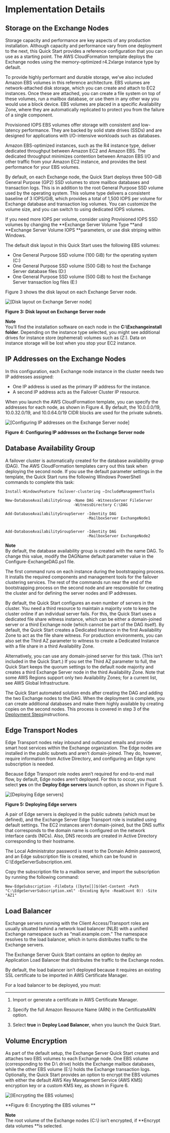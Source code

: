 # Implementation Details<a name="design-ha"></a>

## Storage on the Exchange Nodes<a name="regions"></a>

Storage capacity and performance are key aspects of any production installation\. Although capacity and performance vary from one deployment to the next, this Quick Start provides a reference configuration that you can use as a starting point\. The AWS CloudFormation template deploys the Exchange nodes using the memory\-optimized r4\.2xlarge instance type by default\.

To provide highly performant and durable storage, we’ve also included Amazon EBS volumes in this reference architecture\. EBS volumes are network\-attached disk storage, which you can create and attach to EC2 instances\. Once these are attached, you can create a file system on top of these volumes, run a mailbox database, or use them in any other way you would use a block device\. EBS volumes are placed in a specific Availability Zone, where they are automatically replicated to protect you from the failure of a single component\.

Provisioned IOPS EBS volumes offer storage with consistent and low\-latency performance\. They are backed by solid state drives \(SSDs\) and are designed for applications with I/O\-intensive workloads such as databases\.

Amazon EBS\-optimized instances, such as the R4 instance type, deliver dedicated throughput between Amazon EC2 and Amazon EBS\. The dedicated throughput minimizes contention between Amazon EBS I/O and other traffic from your Amazon EC2 instance, and provides the best performance for your EBS volumes\. 

By default, on each Exchange node, the Quick Start deploys three 500\-GiB General Purpose \(GP2\) SSD volumes to store mailbox databases and transaction logs\. This is in addition to the root General Purpose SSD volume used by the operating system\. This volume type delivers a consistent baseline of 3 IOPS/GiB, which provides a total of 1,500 IOPS per volume for Exchange database and transaction log volumes\. You can customize the volume size, and you can switch to using dedicated IOPS volumes\. 

If you need more IOPS per volume, consider using Provisioned IOPS SSD volumes by changing the **Exchange Server Volume Type **and **Exchange Server Volume IOPS **parameters, or use disk striping within Windows\.

The default disk layout in this Quick Start uses the following EBS volumes: 
+ One General Purpose SSD volume \(100 GiB\) for the operating system \(C:\)
+ One General Purpose SSD volume \(500 GiB\) to host the Exchange Server database files \(D:\) 
+ One General Purpose SSD volume \(500 GiB\) to host the Exchange Server transaction log files \(E:\)

Figure 3 shows the disk layout on each Exchange Server node\. 

![\[Disk layout on Exchange Server node\]](http://docs.aws.amazon.com/quickstart/latest/exchange/images/disk-layout.png)

**Figure 3: Disk layout on Exchange Server node**

**Note**  
 You’ll find the installation software on each node in the **C:\\Exchangeinstall folder**\. Depending on the instance type selected, you might see additional drives for instance store \(ephemeral\) volumes such as \(Z:\)\. Data on instance storage will be lost when you stop your EC2 instance\. 

## IP Addresses on the Exchange Nodes<a name="ad-ds"></a>

In this configuration, each Exchange node instance in the cluster needs two IP addresses assigned:
+ One IP address is used as the primary IP address for the instance\.
+ A second IP address acts as the Failover Cluster IP resource\.

When you launch the AWS CloudFormation template, you can specify the addresses for each node, as shown in Figure 4\. By default, the 10\.0\.0\.0/19, 10\.0\.32\.0/19, and 10\.0\.64\.0/19 CIDR blocks are used for the private subnets\.

![\[Configuring IP addresses on the Exchange Server node\]](http://docs.aws.amazon.com/quickstart/latest/exchange/images/configuring-ip-addresses.png)

**Figure 4: Configuring IP addresses on the Exchange Server node**

## Database Availability Group<a name="database-availability-group"></a>

A failover cluster is automatically created for the database availability group \(DAG\)\. The AWS CloudFormation templates carry out this task when deploying the second node\. If you use the default parameter settings in the template, the Quick Start runs the following Windows PowerShell commands to complete this task:

```
Install-WindowsFeature failover-clustering –IncludeManagementTools

New-DatabaseAvailabilityGroup -Name DAG -WitnessServer FileServer 
                              -WitnessDirectory C:\DAG

Add-DatabaseAvailabilityGroupServer -Identity DAG 
                                    -MailboxServer ExchangeNode1


Add-DatabaseAvailabilityGroupServer -Identity DAG 
                                    -MailboxServer ExchangeNode2
```

**Note**  
By default, the database availability group is created with the name DAG\. To change this value, modify the DAGName default parameter value in the Configure\-ExchangeDAG\.ps1 file\. 

The first command runs on each instance during the bootstrapping process\. It installs the required components and management tools for the failover clustering services\. The rest of the commands run near the end of the bootstrapping process on the second node and are responsible for creating the cluster and for defining the server nodes and IP addresses\. 

By default, the Quick Start configures an even number of servers in the cluster\. You need a third resource to maintain a majority vote to keep the cluster online if an individual server fails\. For this, the Quick Start uses a dedicated file share witness instance, which can be either a domain\-joined server or a third Exchange node \(which cannot be part of the DAG itself\)\. By default, the Quick Start creates a Dedicated Instance in the first Availability Zone to act as the file share witness\. For production environments, you can also set the Third AZ parameter to witness to create a Dedicated Instance with a file share in a third Availability Zone\. 

Alternatively, you can use any domain\-joined server for this task\. \(This isn’t included in the Quick Start\.\) If you set the Third AZ parameter to full, the Quick Start keeps the quorum settings to the default node majority and creates a third Exchange Server node in the third Availability Zone\. Note that some AWS Regions support only two Availability Zones; for a current list, see AWS Global Infrastructure\. 

The Quick Start automated solution ends after creating the DAG and adding the two Exchange nodes to the DAG\. When the deployment is complete, you can create additional databases and make them highly available by creating copies on the second nodes\. This process is covered in step 3 of the [Deployment Steps](deployment.md)instructions\. 

## Edge Transport Nodes<a name="edge-transport-nodes"></a>

Edge Transport nodes relay inbound and outbound emails and provide smart host services within the Exchange organization\. The Edge nodes are installed in the public subnets and aren’t domain\-joined\. They do, however, require information from Active Directory, and configuring an Edge sync subscription is needed\.

Because Edge Transport role nodes aren’t required for end\-to\-end mail flow, by default, Edge nodes aren’t deployed\. For this to occur, you must select **yes** on the **Deploy Edge servers** launch option, as shown in Figure 5\. 

![\[Deploying Edge servers\]](http://docs.aws.amazon.com/quickstart/latest/exchange/images/edge-servers.png)

**Figure 5: Deploying Edge servers**

A pair of Edge servers is deployed in the public subnets \(which must be defined\), and the Exchange Server Edge Transport role is installed using default settings\. The EC2 instances aren’t domain\-joined, but the DNS suffix that corresponds to the domain name is configured on the network interface cards \(NICs\)\. Also, DNS records are created in Active Directory corresponding to their hostname\. 

The Local Administrator password is reset to the Domain Admin password, and an Edge subscription file is created, which can be found in C:\\EdgeServerSubscription\.xml\. 

Copy the subscription file to a mailbox server, and import the subscription by running the following command: 

```
New-EdgeSubscription -FileData ([byte[]]$(Get-Content -Path "C:\EdgeServerSubscription.xml" -Encoding Byte -ReadCount 0)) -Site "AZ1"
```

## Load Balancer<a name="load-balancer"></a>

Exchange servers running with the Client Access/Transport roles are usually situated behind a network load balancer \(NLB\) with a unified Exchange namespace such as “mail\.example\.com\.” The namespace resolves to the load balancer, which in turns distributes traffic to the Exchange servers\. 

The Exchange Server Quick Start contains an option to deploy an Application Load Balancer that distributes the traffic to the Exchange nodes\.

By default, the load balancer isn’t deployed because it requires an existing SSL certificate to be imported in AWS Certificate Manager\. 

For a load balancer to be deployed, you must:

****

1. Import or generate a certificate in AWS Certificate Manager\. 

1. Specify the full Amazon Resource Name \(ARN\) in the CertificateARN option\.

1. Select **true** in **Deploy Load Balancer**, when you launch the Quick Start\. 

## Volume Encryption<a name="volume-encryption"></a>

As part of the default setup, the Exchange Server Quick Start creates and attaches two EBS volumes to each Exchange node\. One EBS volume \(corresponding to the D:\\ drive\) holds the Exchange mailbox databases, while the other EBS volume \(E:\\\) holds the Exchange transaction logs\. Optionally, the Quick Start provides an option to encrypt the EBS volumes with either the default AWS Key Management Service \(AWS KMS\) encryption key or a custom KMS key, as shown in Figure 6\. 

![\[IEncrypting the EBS volumes\]](http://docs.aws.amazon.com/quickstart/latest/exchange/images/encrypting-ebs-volumes.png)

**Figure 6: Encrypting the EBS volumes **

**Note**  
The root volume of the Exchange nodes \(C:\\\) isn’t encrypted, if **Encrypt data volumes **is selected\.